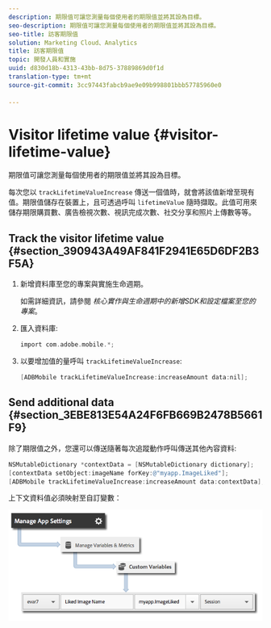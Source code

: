 ```yaml
---
description: 期限值可讓您測量每個使用者的期限值並將其設為目標。
seo-description: 期限值可讓您測量每個使用者的期限值並將其設為目標。
seo-title: 訪客期限值
solution: Marketing Cloud、Analytics
title: 訪客期限值
topic: 開發人員和實施
uuid: d830d18b-4313-43bb-8d75-37889869d0f1d
translation-type: tm+mt
source-git-commit: 3cc97443fabcb9ae9e09b998801bbb57785960e0

---
```



# Visitor lifetime value {#visitor-lifetime-value}

期限值可讓您測量每個使用者的期限值並將其設為目標。

每次您以 `trackLifetimeValueIncrease` 傳送一個值時，就會將該值新增至現有值。期限值儲存在裝置上，且可透過呼叫 `lifetimeValue` 隨時擷取。此值可用來儲存期限購買數、廣告檢視次數、視訊完成次數、社交分享和照片上傳數等等。

## Track the visitor lifetime value {#section_390943A49AF841F2941E65D6DF2B3F5A}

1. 新增資料庫至您的專案與實施生命週期。

   如需詳細資訊，請參閱 *核心實作與生命週期中的新增SDK和設定檔案至您的專案*[](/help/ios/getting-started/dev-qs.md)。
1. 匯入資料庫:

   ```objective-c
   import com.adobe.mobile.*;
   ```

1. 以要增加值的量呼叫 `trackLifetimeValueIncrease`:

   ```objective-c
   [ADBMobile trackLifetimeValueIncrease:increaseAmount data:nil];
   ```

## Send additional data {#section_3EBE813E54A24F6FB669B2478B5661F9}

除了期限值之外，您還可以傳送隨著每次追蹤動作呼叫傳送其他內容資料:

```objective-c
NSMutableDictionary *contextData = [NSMutableDictionary dictionary]; 
[contextData setObject:imageName forKey:@"myapp.ImageLiked"]; 
[ADBMobile trackLifetimeValueIncrease:increaseAmount data:contextData];
```

上下文資料值必須映射至自訂變數：

![](assets/map-variable-context-ltv.png)

